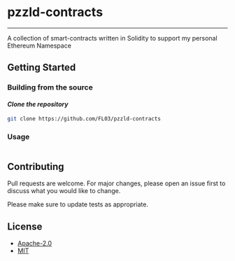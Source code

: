 # pzzld-contracts

***

A collection of smart-contracts written in Solidity to support my personal Ethereum Namespace

## Getting Started

### Building from the source

#### _Clone the repository_

```bash
git clone https://github.com/FL03/pzzld-contracts
```

### Usage

```solidity

```

## Contributing

Pull requests are welcome. For major changes, please open an issue first
to discuss what you would like to change.

Please make sure to update tests as appropriate.

## License

- [Apache-2.0](https://choosealicense.com/licenses/apache-2.0/)
- [MIT](https://choosealicense.com/licenses/mit/)
